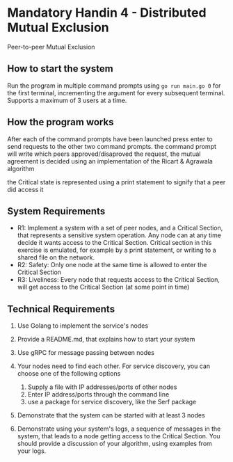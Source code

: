 # Mandatory Handin 4 - Distributed Mutual Exclusion
Peer-to-peer Mutual Exclusion

## How to start the system
Run the program in multiple command prompts using `go run main.go 0` for the first terminal, incrementing the argument for every subsequent terminal.
Supports a maximum of 3 users at a time.


## How the program works
After each of the command prompts have been launched press enter to send requests to the other two command prompts. the command prompt will write which peers approved/disaproved the request, the mutual agreement is decided using an implementation of the Ricart & Agrawala algorithm

the Critical state is represented using a print statement to signify that a peer did access it


## System Requirements

* R1: Implement a system with a set of peer nodes, and a Critical Section, that represents a sensitive system operation. Any node can at any time decide it wants access to the Critical Section. Critical section in this exercise is emulated, for example by a print statement, or writing to a shared file on the network.
* R2: Safety: Only one node at the same time is allowed to enter the Critical Section 
* R3: Liveliness: Every node that requests access to the Critical Section, will get access to the Critical Section (at some point in time)

## Technical Requirements

1. Use Golang to implement the service's nodes
1. Provide a README.md, that explains how to start your system
1. Use gRPC for message passing between nodes
1. Your nodes need to find each other. For service discovery, you can choose one of the following options
    1. Supply a file with IP addresses/ports of other nodes
    2. Enter IP address/ports through the command line
    3. use a package for service discovery, like the Serf package 
1. Demonstrate that the system can be started with at least 3 nodes

1. Demonstrate using your system's logs, a sequence of messages in the system, that leads to a node getting access to the Critical Section. You should provide a discussion of your algorithm, using examples from your logs.

